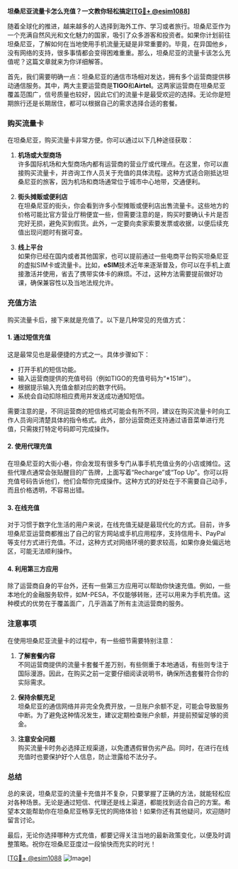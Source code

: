 **坦桑尼亚流量卡怎么充值？一文教你轻松搞定[[TG💪+ @esim1088](https://t.me/s/esim1088)]**

随着全球化的推进，越来越多的人选择到海外工作、学习或者旅行。坦桑尼亚作为一个充满自然风光和文化魅力的国家，吸引了众多游客和投资者。如果你计划前往坦桑尼亚，了解如何在当地使用手机流量无疑是非常重要的。毕竟，在异国他乡，没有网络的支持，很多事情都会变得困难重重。那么，坦桑尼亚的流量卡该怎么充值呢？这篇文章就来为你详细解答。

首先，我们需要明确一点：坦桑尼亚的通信市场相对发达，拥有多个运营商提供移动通信服务。其中，两大主要运营商是**TIGO**和**Airtel**。这两家运营商在坦桑尼亚覆盖范围广，信号质量也较好，因此它们的流量卡是最受欢迎的选择。无论你是短期旅行还是长期居住，都可以根据自己的需求选择合适的套餐。

### **购买流量卡**

在坦桑尼亚，购买流量卡非常方便。你可以通过以下几种途径获取：

1. **机场或大型商场**  
   许多国际机场和大型商场内都有运营商的营业厅或代理点。在这里，你可以直接购买流量卡，并咨询工作人员关于充值的具体流程。这种方式适合刚抵达坦桑尼亚的旅客，因为机场和商场通常位于城市中心地带，交通便利。

2. **街头摊贩或便利店**  
   在坦桑尼亚的街头，你会看到许多小型摊贩或便利店出售流量卡。这些地方的价格可能比官方营业厅稍便宜一些，但需要注意的是，购买时要确认卡片是否完好无损，避免买到假货。此外，一定要向卖家索要发票或收据，以便后续充值出现问题时有据可查。

3. **线上平台**  
   如果你已经在国内或者其他国家，也可以提前通过一些电商平台购买坦桑尼亚的虚拟SIM卡或流量卡。比如，**eSIM**技术近年来逐渐普及，你可以在手机上直接激活并使用，省去了携带实体卡的麻烦。不过，这种方法需要提前做好功课，确保兼容性以及当地法规允许。

### **充值方法**

购买流量卡后，接下来就是充值了。以下是几种常见的充值方式：

#### **1. 通过短信充值**
这是最常见也是最便捷的方式之一。具体步骤如下：
- 打开手机的短信功能。
- 输入运营商提供的充值号码（例如TIGO的充值号码为“*151#”）。
- 根据提示输入充值金额对应的数字代码。
- 系统会自动扣除相应费用并发送成功通知短信。

需要注意的是，不同运营商的短信格式可能会有所不同，建议在购买流量卡时向工作人员询问清楚具体的指令格式。此外，部分运营商还支持通过语音菜单进行充值，只需拨打特定号码即可完成操作。

#### **2. 使用代理充值**
在坦桑尼亚的大街小巷，你会发现有很多专门从事手机充值业务的小店或摊位。这些代理点通常会张贴醒目的广告牌，上面写着“Recharge”或“Top Up”。你可以将充值号码告诉他们，他们会帮你完成操作。这种方式的好处在于不需要自己动手，而且价格透明，不容易出错。

#### **3. 在线充值**
对于习惯于数字化生活的用户来说，在线充值无疑是最现代化的方式。目前，许多坦桑尼亚运营商都推出了自己的官方网站或手机应用程序，支持信用卡、PayPal等支付方式进行充值。不过，这种方式对网络环境的要求较高，如果你身处偏远地区，可能无法顺利操作。

#### **4. 利用第三方应用**
除了运营商自身的平台外，还有一些第三方应用可以帮助你快速充值。例如，一些本地化的金融服务软件，如M-PESA，不仅能够转账，还可以用来为手机充值。这种模式的优势在于覆盖面广，几乎涵盖了所有主流运营商的服务。

### **注意事项**

在使用坦桑尼亚流量卡的过程中，有一些细节需要特别注意：

1. **了解套餐内容**  
   不同运营商提供的流量卡套餐千差万别，有些侧重于本地通话，有些则专注于国际漫游。因此，在购买之前一定要仔细阅读说明书，确保所选套餐符合你的实际需求。

2. **保持余额充足**  
   坦桑尼亚的通信网络并非完全免费开放，一旦账户余额不足，可能会导致服务中断。为了避免这种情况发生，建议定期检查账户余额，并提前预留足够的资金。

3. **注意安全问题**  
   购买流量卡时务必选择正规渠道，以免遭遇假冒伪劣产品。同时，在进行在线充值时也要保护好个人信息，防止泄露给不法分子。

### **总结**

总的来说，坦桑尼亚的流量卡充值并不复杂，只要掌握了正确的方法，就能轻松应对各种场景。无论是通过短信、代理还是线上渠道，都能找到适合自己的方案。希望本文能帮助你在坦桑尼亚畅享无忧的网络体验！如果你还有其他疑问，欢迎随时留言讨论。

最后，无论你选择哪种方式充值，都要记得关注当地的最新政策变化，以便及时调整策略。祝你在坦桑尼亚度过一段愉快而充实的时光！

[[TG💪+ @esim1088](https://t.me/s/esim1088) ![Image](https://i.postimg.cc/4NQfJmqS/Snipaste-2025-05-13-00-14-12.png)]